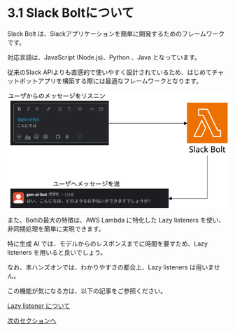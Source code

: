 # 3.1 Slack Boltについて

Slack Bolt は、Slackアプリケーションを簡単に開発するためのフレームワークです。

対応言語は、JavaScript (Node.js)、Python 、Java となっています。

従来のSlack APIよりも直感的で使いやすく設計されているため、はじめてチャットボットアプリを構築する際には最適なフレームワークとなります。

<img src="../image/bolt.png">

また、Boltの最大の特徴は、AWS Lambda に特化した Lazy listeners を使い、非同期処理を簡単に実現できます。

特に生成 AI では、モデルからのレスポンスまでに時間を要すため、Lazy listeners を用いると良いでしょう。

なお、本ハンズオンでは、わかりやすさの都合上、Lazy listeners は用いません。

この機能が気になる方は、以下の記事をご参照ください。

[Lazy listener について](https://dev.classmethod.jp/articles/bolt-lambda/)

[次のセクションへ](/docs/3.2.md)







